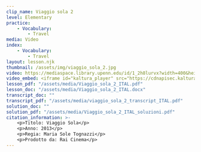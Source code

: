 ```yaml
---
clip_name: Viaggio sola 2
level: Elementary
practice: 
    - Vocabulary: 
        - Travel
media: Video
index: 
    - Vocabulary: 
        - Travel
layout: lesson.njk
thumbnail: /assets/img/viaggio_sola_2.jpg
video: https://mediaspace.library.upenn.edu/id/1_2h8lurvx?width=400&height=285&playerId=52628472
video_embed: <iframe id="kaltura_player" src="https://cdnapisec.kaltura.com/p/1147242/sp/114724200/embedIframeJs/uiconf_id/9757771/partner_id/1147242?iframeembed=true&playerId=kaltura_player&entry_id=1_2h8lurvx&flashvars[streamerType]=auto&amp;flashvars[localizationCode]=en&amp;flashvars[sideBarContainer.plugin]=true&amp;flashvars[sideBarContainer.position]=left&amp;flashvars[sideBarContainer.clickToClose]=true&amp;flashvars[chapters.plugin]=true&amp;flashvars[chapters.layout]=vertical&amp;flashvars[chapters.thumbnailRotator]=false&amp;flashvars[streamSelector.plugin]=true&amp;flashvars[EmbedPlayer.SpinnerTarget]=videoHolder&amp;flashvars[dualScreen.plugin]=true&amp;flashvars[Kaltura.addCrossoriginToIframe]=true&amp;&wid=1_3tkqzzjb" width="400" height="285" allowfullscreen webkitallowfullscreen mozAllowFullScreen allow="autoplay *; fullscreen *; encrypted-media *" sandbox="allow-downloads allow-forms allow-same-origin allow-scripts allow-top-navigation allow-pointer-lock allow-popups allow-modals allow-orientation-lock allow-popups-to-escape-sandbox allow-presentation allow-top-navigation-by-user-activation" frameborder="0" title="viaggio_sola_2"></iframe>
lesson_pdf: "/assets/media/Viaggio_sola_2_ITAL.pdf"
lesson_doc: "/assets/media/Viaggio_sola_2_ITAL.docx"
transcript_doc: ""
transcript_pdf: "/assets/media/viaggio_sola_2_transcript_ITAL.pdf"
solution_doc: ""
solution_pdf: "/assets/media/Viaggio_sola_2_ITAL_soluzioni.pdf"
citation_information: >- 
    <p>Titolo: Viaggio Sola</p>
    <p>Anno: 2013</p>
    <p>Regia: Maria Sole Tognazzi</p>
    <p>Prodotto da: Rai Cinema</p>
---
```

